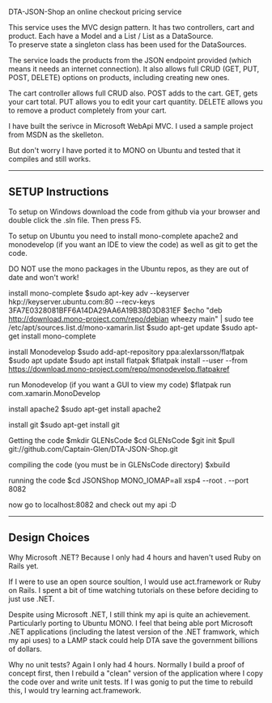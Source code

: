 DTA-JSON-Shop
an online checkout pricing service

This service uses the MVC design pattern.  It has two controllers, cart and 
product.  Each have a Model and a List<Product> / List<Cart> as a DataSource.  
To preserve state a singleton class has been used for the DataSources.

The service loads the products from the JSON endpoint provided (which means it 
needs an internet connection).  It also allows full CRUD (GET, PUT, POST, DELETE) options on products, including 
creating new ones.

The cart controller allows full CRUD also.  POST adds to the cart.  GET, gets 
your cart total.  PUT allows you to edit your cart quantity.  DELETE allows 
you to remove a product completely from your cart.

I have built the serivce in Microsoft WebApi MVC.  I used a sample project 
from MSDN as the skelleton.

But don't worry I have ported it to MONO on Ubuntu and tested that it 
compiles and still works.

------------------------------------------------------------------------------
SETUP Instructions
------------------------------------------------------------------------------

To setup on Windows download the code from github via your browser and double 
click the .sln file.  Then press F5.

To setup on Ubuntu you need to install mono-complete apache2 and monodevelop (if 
you want an IDE to view the code) as well as git to get the code. 

DO NOT use the mono packages in the Ubuntu repos, as they are out of date and 
won't work!

install mono-complete
$sudo apt-key adv --keyserver hkp://keyserver.ubuntu.com:80 --recv-keys 3FA7E0328081BFF6A14DA29AA6A19B38D3D831EF
$echo "deb http://download.mono-project.com/repo/debian wheezy main" | sudo tee /etc/apt/sources.list.d/mono-xamarin.list
$sudo apt-get update
$sudo apt-get install mono-complete

install Monodevelop
$sudo add-apt-repository ppa:alexlarsson/flatpak
$sudo apt update
$sudo apt install flatpak
$flatpak install --user --from https://download.mono-project.com/repo/monodevelop.flatpakref

run Monodevelop (if you want a GUI to view my code)
$flatpak run com.xamarin.MonoDevelop

install apache2
$sudo apt-get install apache2

install git
$sudo apt-get install git

Getting the code
$mkdir GLENsCode
$cd GLENsCode
$git init
$pull git://github.com/Captain-Glen/DTA-JSON-Shop.git

compiling the code (you must be in GLENsCode directory)
$xbuild

running the code
$cd JSONShop
MONO_IOMAP=all xsp4 --root . --port 8082

now go to localhost:8082 and check out my api :D

------------------------------------------------------------------------------
Design Choices
------------------------------------------------------------------------------
 
Why Microsoft .NET?
Because I only had 4 hours and haven't used Ruby on Rails yet.

If I were to use an open source soultion, I would use act.framework or Ruby 
on Rails.  I spent a bit of time watching tutorials on these before deciding 
to just use .NET.

Despite using Microsoft .NET, I still think my api is quite an achievement.
Particularly porting to Ubuntu MONO.  I feel that being able port Microsoft 
.NET applications (including the latest version of the .NET framwork, which my
api uses) to a LAMP stack could help DTA save the government billions of 
dollars.

Why no unit tests?
Again I only had 4 hours.  Normally I build a proof of concept first, then I 
rebuild a "clean" version of the application where I copy the code over and 
write unit tests.  If I was gonig to put the time to rebuild this, I would try 
learning act.framework.
